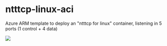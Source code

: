 # ntttcp-linux-aci
Azure ARM template to deploy an "ntttcp for linux" container, listening in 5 ports (1 control + 4 data)

<a href="https://portal.azure.com/#create/Microsoft.Template/uri/https%3A%2F%2Fraw.githubusercontent.com%2FPedroPerezMSFT%2Fntttcp-linux-aci%2Fmaster%2Fazuredeploy.json" target="_blank">
    <img src="http://azuredeploy.net/deploybutton.png"/>
</a>
